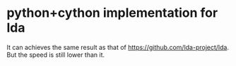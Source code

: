 # python+cython implementation for lda

It can achieves the same result as that of https://github.com/lda-project/lda.
But the speed is still lower than it.
